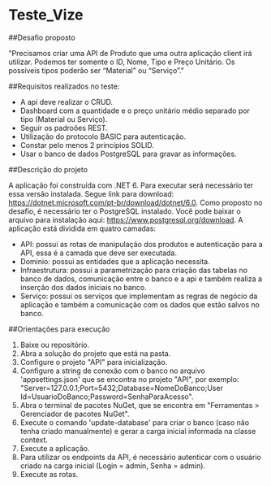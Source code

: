 # Teste_Vize

##Desafio proposto

"Precisamos criar uma API de Produto que uma outra aplicação client irá utilizar.
Podemos ter somente o ID, Nome, Tipo e Preço Unitário.
Os possíveis tipos poderão ser “Material” ou “Serviço”."

##Requisitos realizados no teste:

- A api deve realizar o CRUD.
- Dashboard com a quantidade e o preço unitário médio separado por tipo (Material ou Serviço).
- Seguir os padroões REST.
- Utilização do protocolo BASIC para autenticação.
- Constar pelo menos 2 princípios SOLID.
- Usar o banco de dados PostgreSQL para gravar as informações.


##Descrição do projeto

A aplicação foi construída com .NET 6. Para executar será necessário ter essa versão instalada. Segue link para download: https://dotnet.microsoft.com/pt-br/download/dotnet/6.0.
Como proposto no desafio, é necessário ter o PostgreSQL instalado. Você pode baixar o arquivo para instalação aqui: https://www.postgresql.org/download.
A aplicação está dividida em quatro camadas:
- API: possui as rotas de manipulação dos produtos e autenticação para a API, essa é a camada que deve ser executada.
- Dominio: possui as entidades que a aplicação necessita.
- Infraestrutura: possui a parametrização para criação das tabelas no banco de dados, comunicação entre o banco e a api e também realiza a inserção dos dados iniciais no banco.
- Serviço: possui os serviços que implementam as regras de negócio da aplicação e também a comunicação com os dados que estão salvos no banco.


##Orientações para execução

1. Baixe ou repositório.
2. Abra a solução do projeto que está na pasta.
3. Configure o projeto "API" para inicialização.
4. Configure a string de conexão com o banco no arquivo 'appsettings.json' que se encontra no projeto "API", por exemplo: "Server=127.0.0.1;Port=5432;Database=NomeDoBanco;User Id=UsuarioDoBanco;Password=SenhaParaAcesso".
5. Abra o terminal de pacotes NuGet, que se encontra em "Ferramentas > Gerenciador de pacotes NuGet".
6. Execute o comando 'update-database' para criar o banco (caso não tenha criado manualmente) e gerar a carga inicial informada na classe context.
7. Execute a aplicação.
8. Para utilizar os endpoints da API, é necessário autenticar com o usuário criado na carga inicial (Login = admin, Senha = admin).
9. Execute as rotas.
